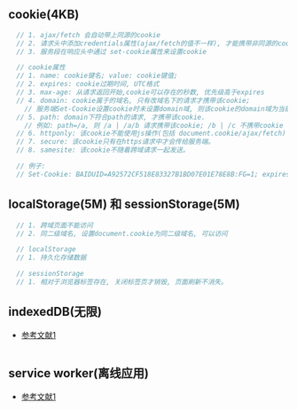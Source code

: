 ## cookie(4KB)
```js
  // 1. ajax/fetch 会自动带上同源的cookie
  // 2. 请求头中添加credentials属性(ajax/fetch的值不一样), 才能携带非同源的cookie
  // 3. 服务段在响应头中通过 set-cookie属性来设置cookie

  // cookie属性
  // 1. name: cookie键名; value: cookie键值;
  // 2. expires: cookie过期时间, UTC格式
  // 3. max-age: 从请求返回开始,cookie可以存在的秒数, 优先级高于expires
  // 4. domain: cookie属于的域名, 只有改域名下的请求才携带该cookie; 
    // 服务端Set-Cookie设置cookie时未设置domain域, 则该cookie的domain域为当前页面域名
  // 5. path: domain下符合path的请求, 才携带该cookie.
    // 例如: path=/a, 则 /a | /a/b 请求携带该cookie; /b | /c 不携带cookie 
  // 6. httponly: 该cookie不能使用js操作(包括 document.cookie/ajax/fetch)
  // 7. secure: 该cookie只有在https请求中才会传给服务端。
  // 8. samesite: 该cookie不随着跨域请求一起发送。

  // 例子:
  // Set-Cookie: BAIDUID=A92572CF518E83327B1BD07E01E78E8B:FG=1; expires=Thu, 13-May-21 01:50:29 GMT; max-age=31536000; path=/; domain=.baidu.com; version=1
```

## localStorage(5M) 和 sessionStorage(5M)
```js
  // 1. 跨域页面不能访问
  // 2. 同二级域名, 设置document.cookie为同二级域名, 可以访问

  // localStorage
  // 1. 持久化存储数据

  // sessionStorage
  // 1. 相对于浏览器标签存在, 关闭标签页才销毁, 页面刷新不消失。
```

## indexedDB(无限)
* [参考文献1](https://developer.mozilla.org/zh-CN/docs/Web/API/IndexedDB_API)
```js

```

## service worker(离线应用)
* [参考文献1](https://developer.mozilla.org/zh-CN/docs/Web/API/Service_Worker_API/Using_Service_Workers)
```js
```